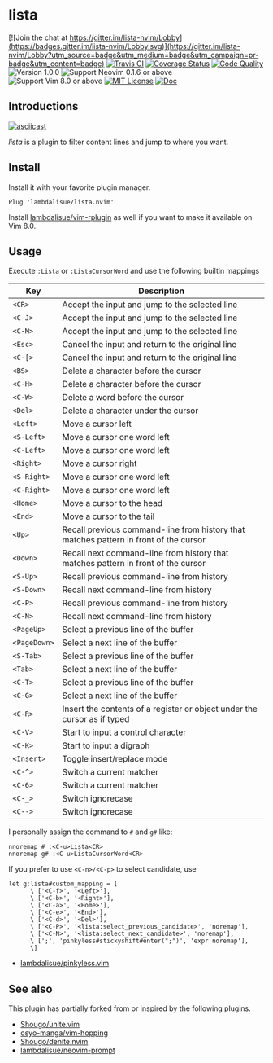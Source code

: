 lista
==============================================================================

[![Join the chat at https://gitter.im/lista-nvim/Lobby](https://badges.gitter.im/lista-nvim/Lobby.svg)](https://gitter.im/lista-nvim/Lobby?utm_source=badge&utm_medium=badge&utm_campaign=pr-badge&utm_content=badge)
[![Travis CI](https://img.shields.io/travis/lambdalisue/lista.nvim/master.svg?style=flat-square&label=Travis%20CI)](https://travis-ci.org/lambdalisue/lista.nvim)
[![Coverage Status](https://coveralls.io/repos/github/lambdalisue/lista.nvim/badge.svg?branch=master)](https://coveralls.io/github/lambdalisue/lista.nvim?branch=master)
[![Code Quality](https://img.shields.io/scrutinizer/g/lambdalisue/neovim-prompt/master.svg)](https://scrutinizer-ci.com/g/lambdalisue/lista.nvim/?branch=master)
![Version 1.0.0](https://img.shields.io/badge/version-1.0.0-yellow.svg?style=flat-square)
![Support Neovim 0.1.6 or above](https://img.shields.io/badge/support-Neovim%200.1.6%20or%20above-green.svg?style=flat-square)
![Support Vim 8.0 or above](https://img.shields.io/badge/support-Vim%208.0.0%20or%20above-yellowgreen.svg?style=flat-square)
[![MIT License](https://img.shields.io/badge/license-MIT-blue.svg?style=flat-square)](LICENSE.md)
[![Doc](https://img.shields.io/badge/doc-%3Ah%20lista-orange.svg?style=flat-square)](doc/lista.txt)


Introductions
-------------------------------------------------------------------------------
[![asciicast](https://asciinema.org/a/87432.png)](https://asciinema.org/a/87432)

*lista* is a plugin to filter content lines and jump to where you want.

Install
-------------------------------------------------------------------------------

Install it with your favorite plugin manager.

```vim
Plug 'lambdalisue/lista.nvim'
```

Install [lambdalisue/vim-rplugin](https://github.com/lambdalisue/vim-rplugin) as well if you want to make it available on Vim 8.0.

Usage
-------------------------------------------------------------------------------
Execute `:Lista` or `:ListaCursorWord` and use the following builtin mappings

Key		| Description
--------------- | ---------------------------------------------------------------
`<CR>`		| Accept the input and jump to the selected line
`<C-J>`		| Accept the input and jump to the selected line
`<C-M>`		| Accept the input and jump to the selected line
`<Esc>`		| Cancel the input and return to the original line
`<C-[>`		| Cancel the input and return to the original line
`<BS>`		| Delete a character before the cursor
`<C-H>`		| Delete a character before the cursor
`<C-W>`		| Delete a word before the cursor
`<Del>`		| Delete a character under the cursor
`<Left>`	| Move a cursor left
`<S-Left>`	| Move a cursor one word left
`<C-Left>`	| Move a cursor one word left
`<Right>`	| Move a cursor right
`<S-Right>`	| Move a cursor one word left
`<C-Right>`	| Move a cursor one word left
`<Home>`	| Move a cursor to the head
`<End>`		| Move a cursor to the tail
`<Up>`		| Recall previous command-line from history that matches pattern in front of the cursor
`<Down>`	| Recall next command-line from history that matches pattern in front of the cursor
`<S-Up>`	| Recall previous command-line from history
`<S-Down>`	| Recall next command-line from history
`<C-P>`		| Recall previous command-line from history
`<C-N>`		| Recall next command-line from history
`<PageUp>`	| Select a previous line of the buffer
`<PageDown>`	| Select a next line of the buffer
`<S-Tab>`	| Select a previous line of the buffer
`<Tab>`		| Select a next line of the buffer
`<C-T>`		| Select a previous line of the buffer
`<C-G>`		| Select a next line of the buffer
`<C-R>`		| Insert the contents of a register or object under the cursor as if typed
`<C-V>`		| Start to input a control character
`<C-K>`		| Start to input a digraph
`<Insert>`	| Toggle insert/replace mode
`<C-^>`		| Switch a current matcher
`<C-6>`		| Switch a current matcher
`<C-_>`		| Switch ignorecase
`<C-->`		| Switch ignorecase

I personally assign the command to `#` and `g#` like:

```vim
nnoremap # :<C-u>Lista<CR>
nnoremap g# :<C-u>ListaCursorWord<CR>
```

If you prefer to use `<C-n>/<C-p>` to select candidate, use

```vim
let g:lista#custom_mapping = [
      \ ['<C-f>', '<Left>'],
      \ ['<C-b>', '<Right>'],
      \ ['<C-a>', '<Home>'],
      \ ['<C-e>', '<End>'],
      \ ['<C-d>', '<Del>'],
      \ ['<C-P>', '<lista:select_previous_candidate>', 'noremap'],
      \ ['<C-N>', '<lista:select_next_candidate>', 'noremap'],
      \ [';', 'pinkyless#stickyshift#enter(";")', 'expr noremap'],
      \]
```

- [lambdalisue/pinkyless.vim](https://github.com/lambdalisue/pinkyless.vim)


See also
-------------------------------------------------------------------------------
This plugin has partially forked from or inspired by the following plugins.

- [Shougo/unite.vim](https://github.com/Shougo/unite.vim)
- [osyo-manga/vim-hopping](https://github.com/osyo-manga/vim-hopping)
- [Shougo/denite.nvim](https://github.com/Shougo/denite.nvim)
- [lambdalisue/neovim-prompt](https://github.com/lambdalisue/neovim-prompt)
